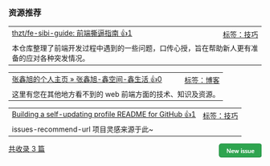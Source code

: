 ### 资源推荐

<table><tr>
<td>
<a href="https://github.com/thzt/fe-sibi-guide">thzt/fe-sibi-guide: 前端撕逼指南 👍1</a>
</td>
<td align="right">
<a href="https://github.com/vhxubo/issues-recommend-url/labels/%E6%8A%80%E5%B7%A7">标签：技巧</a>
</td>
</tr><tr>
<td colspan="2">
本仓库整理了前端开发过程中遇到的一些问题，口传心授，旨在帮助新人更有准备的应对各种突发情况。
</td>
</tr></table>
<table><tr>
<td>
<a href="https://www.zhangxinxu.com/">张鑫旭的个人主页 » 张鑫旭-鑫空间-鑫生活 👍0</a>
</td>
<td align="right">
<a href="https://github.com/vhxubo/issues-recommend-url/labels/%E5%8D%9A%E5%AE%A2">标签：博客</a>
</td>
</tr><tr>
<td colspan="2">
这里有您在其他地方看不到的 web 前端方面的技术、知识及资源。
</td>
</tr></table>
<table><tr>
<td>
<a href="https://simonwillison.net/2020/Jul/10/self-updating-profile-readme/">Building a self-updating profile README for GitHub 👍1</a>
</td>
<td align="right">
<a href="https://github.com/vhxubo/issues-recommend-url/labels/%E6%8A%80%E5%B7%A7">标签：技巧</a>
</td>
</tr><tr>
<td colspan="2">
issues-recommend-url 项目灵感来源于此~
</td>
</tr></table>

<a href="https://github.com/vhxubo/issues-recommend-url/issues/new"><img src=".github/workflows/new_issue.png" align="right" height="28" alt="New issue"></a> 
<a href="https://github.com/vhxubo/issues-recommend-url/issues">共收录 3 篇</a>
